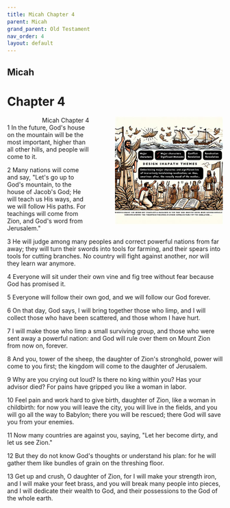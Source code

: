 ```yaml
---
title: Micah Chapter 4
parent: Micah
grand_parent: Old Testament
nav_order: 4
layout: default
---
```


## Micah

# Chapter 4

<div style="clear: both; text-align: right;">
    <div style="max-width: 50%; height: auto; float: right; margin: 0 0 10px 10px; padding-left: 10%;">
        <img src="/assets/Image/Micah/500/4.jpg" alt="Micah Chapter 4" class="chapter-image">
    </div>
    <figcaption style="font-size: 14px; text-align: right;">Micah Chapter 4</figcaption>
</div>
1 In the future, God's house on the mountain will be the most important, higher than all other hills, and people will come to it.

2 Many nations will come and say, "Let's go up to God's mountain, to the house of Jacob's God; He will teach us His ways, and we will follow His paths. For teachings will come from Zion, and God's word from Jerusalem."

3 He will judge among many peoples and correct powerful nations from far away; they will turn their swords into tools for farming, and their spears into tools for cutting branches. No country will fight against another, nor will they learn war anymore.

4 Everyone will sit under their own vine and fig tree without fear because God has promised it.

5 Everyone will follow their own god, and we will follow our God forever.

6 On that day, God says, I will bring together those who limp, and I will collect those who have been scattered, and those whom I have hurt.

7 I will make those who limp a small surviving group, and those who were sent away a powerful nation: and God will rule over them on Mount Zion from now on, forever.

8 And you, tower of the sheep, the daughter of Zion's stronghold, power will come to you first; the kingdom will come to the daughter of Jerusalem.

9 Why are you crying out loud? Is there no king within you? Has your advisor died? For pains have gripped you like a woman in labor.

10 Feel pain and work hard to give birth, daughter of Zion, like a woman in childbirth: for now you will leave the city, you will live in the fields, and you will go all the way to Babylon; there you will be rescued; there God will save you from your enemies.

11 Now many countries are against you, saying, "Let her become dirty, and let us see Zion."

12 But they do not know God's thoughts or understand his plan: for he will gather them like bundles of grain on the threshing floor.

13 Get up and crush, O daughter of Zion, for I will make your strength iron, and I will make your feet brass, and you will break many people into pieces, and I will dedicate their wealth to God, and their possessions to the God of the whole earth.


